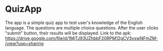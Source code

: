 # QuizApp
The app is a simple quiz app to test user's knowledge of the English language.
The questions are multiple choice questions.
After the user clicks "submit" button, their results will be displayed.
Link to the apk: https://drive.google.com/file/d/1MjTJ93UZhbbF20RPM12gCV3vxwNFmZM-/view?usp=sharing 
